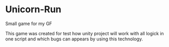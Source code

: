 # Unicorn-Run
Small game for my GF

This game was created for test how unity project will work with all logick in one script and which bugs can appears by using this technology.
